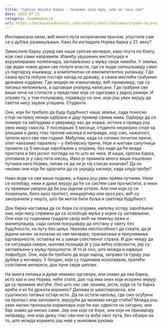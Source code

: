 ```yaml
---
title: "Српска Нојева барка – Пловимо кроз муљ, али не тону сви"
date: 2025-07-21
category: Занимљивости
url: https://backapalankavesti.com/zanimljivosti/kolumne/srpska-nojeva-barka-plovimo-kroz-mulj-ali-ne-tonu-svi/
---
```


Инспирисана овом, већ много пута испричаном причом, упустила сам се у дубље размишљање. Како би изгледала Нојева барка у 21. веку?

Замислите барку усред ове наше српске мочваре, како плута по блату, које смо сами направили. Између урушених институција и корумпираних политичара, заглављених у муљу своје немоћи. У земљи, где један човек држи све полуге власти, где се људи запошљавају само уз партијску књижицу, а компетентни се некомпетентно уклањају. Где свака врста побуне постаје напад на државу, а сваки мислећи грађанин државни издајник. Где медији не извештавају, већ прикривају, где су питања непожељна, а одговори унапред написани. Где грађани све више личе на статисте у представи која се одиграва у једној режији. И управо ту, у том полумраку, појављују се они, који још увек верују да светла нису заувек угашена. Студенти.

Они, који би требало да буду будућност наше земље, сада поносно стоје на првој линији одбране и дају пример свима нама. Одбијају да се помире са заблудама и уверавају нас да знање, истина и правда још увек имају смисла. У последњих 5 месеци, студенти неуморно стоје на улицама и дижу глас против насиља и неправде, коју смо, нажалост, трпели кроз све ове године. Међутим, када се сетимо почетне приче, опет налазимо паралелу – у библијској причи, Ноје и његови сапутници провели су 5 месеци заробљени у олујама, без наде да ће икада престати и без јасног погледа на то што их чека. И наша, српска барка, упловила је у свој пети месец. Иако је примила много више поштених путника него Нојева, питам се да ли је тај списак коначан? Да ли чекамо оне који ће одлучити да се укрцају касније, када олуја прође?

Ниво воде се све више подиже, а барка још увек прима путнике. Неки се колебају, неки и даље верују да ће се систем сам прочистити, а неки су превише уморни да би још једном устали. Али они који су се покренули, било кроз протест, иницијативу или кроз реч, већ су закорачили у нешто, што би могла бити боља и светлија будућност.

Док барка наставља да се бори са олујама, напољу остају заробљени они, који нису спремни да се ослободе муља у којем су заглављени. Они који су годинама градили своју моћ на темељу лажи и манипулација, сада силом покушавају да опстану у свету без будућности, на путу без циља. Њихова неспособност да схвате, да је једини начин за излазак из ове мочваре, прихватање и преузимање одговорности, оставља их у замци сопственог страха. И док чекају да се ситуација смири, њихова позиција је у још већој опасности, јер су заглављени у муљу прошлости. И то је оно, што можда и највише повређује. Они, који би требало да воде народ, заправо га гурају још дубље у мочвару. У бездан, који су годинама ископавали, пратећи сопствене интересе, док пуне своје џепове.

На многа питања и даље немамо одговоре, али знамо да ова барка, исто као и она Нојева, неће стати, док год има оних који искрено верују да су промене могуће. Оно што нас све занима, јесте, куда се та барка креће и ко ће држати кормило? Дилема је шекспировска, али суштинско питање остаје исто. Да ли остати напољу, где смо осуђени на пропаст или запловити, верујући да можемо негде стићи? Можда још увек нисмо пронашли кормилара који ће нас одвести на сигурно, али бар знамо да нисмо сами. Јер они који се боре, они који не прихватају неправду, они који дижу глас сви они су вође овог пута, без обзира на то, што можда кормило још није у њиховим рукама.
